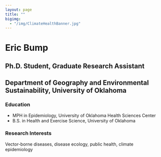 ```yaml
---
layout: page
title: ""
bigimg: 
  - "/img/ClimateHealthBanner.jpg"
---
```


# Eric Bump
## Ph.D. Student, Graduate Research Assistant
## Department of Geography and Environmental Sustainability, University of Oklahoma

### Education
- MPH in Epidemiology, University of Oklahoma Health Sciences Center
- B.S. in Health and Exercise Science, University of Oklahoma

### Research Interests
Vector-borne diseases, disease ecology, public health, climate epidemiology
